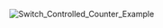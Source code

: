![Switch_Controlled_Counter_Example](https://github.com/EEPUXProjects/PICBytes/assets/50055478/fface623-00b2-423f-89ee-76fe69b53364)
